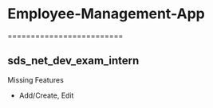 # Employee-Management-App
=========================
## sds_net_dev_exam_intern

Missing Features
+ Add/Create, Edit


